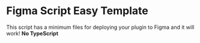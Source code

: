 # Figma Script Easy Template
This script has a minimum files for deploying your plugin to Figma and it will work! __No TypeScript__
